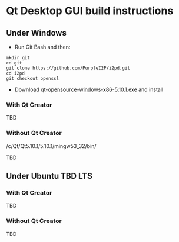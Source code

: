 # Qt Desktop GUI build instructions

## Under Windows

* Run Git Bash and then:

```
mkdir git
cd git
git clone https://github.com/PurpleI2P/i2pd.git
cd i2pd
git checkout openssl
```

* Download [qt-opensource-windows-x86-5.10.1.exe](http://download.qt.io/official_releases/qt/5.10/5.10.1/qt-opensource-windows-x86-5.10.1.exe)
and install

### With Qt Creator

TBD

### Without Qt Creator

 /c/Qt/Qt5.10.1/5.10.1/mingw53_32/bin/


TBD

## Under Ubuntu TBD LTS

### With Qt Creator

TBD

### Without Qt Creator

TBD
